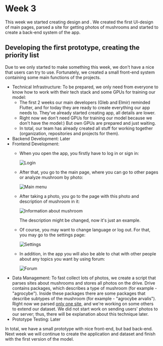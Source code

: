 # Week 3 #

This week we started creating design and . We created the first UI-design of main pages, parsed a site for
getting photos of mushrooms and started to create a back-end system of the app.

## Developing the first prototype, creating the priority list ## 

Due to we only started to make something this week, we don't have a nice that users can try to use. Fortunately, we
created a small front-end system containing some main functions of the projects.

- Technical Infrastructure: To be prepared, we only need from everyone to know how to work with their tech stack and
  some GPUs for training our model:
  - The first 2 weeks our main developers (Gleb and Elmir) reminded Flutter, and for today they are ready to create
    everything our app needs to. They've already started creating app, all details are lower.
  - Right now we don't need GPUs for training our model because we don't have the model:) But own GPUs are prepared and
    just waiting.
  - In total, our team has already created all stuff for working together (organization, repositories and projects for
    them).
- Backend Development: Later
- Frontend Development:
  - When you open the app, you firstly have to log in or sign
    in:

    ![Login](../../../../static/Mushroomity/login_page.png)
  - After that, you go to the main page, where you can go to other pages or analyze mushroom by
    photo:

    ![Main menu](../../../../static/Mushroomity/main_page.png)
  - After taking a photo, you go to the page with this photo and description of mushroom in
    it:

    ![Information about mushroom](../../../../static/Mushroomity/info_page.png)

    The description might be changed, now it's just an example.
  - Of course, you may want to change language or log out. For that, you may go to the settings
    page:

    ![Settings](../../../../static/Mushroomity/settings_page.png)
  - In addition, in the app you will also be able to chat with other people about any topics you want by using
    forum:

    ![Forum](../../../../static/Mushroomity/forum_page.png)
- Data Management: To fast collect lots of photos, we create a script that parses sites about mushrooms and stores all
  photos on the drive. Drive contains packages, which describes a type of mushroom (for example - "agrocybe"). Inside
  these packages there are some packages that describe subtypes of the mushroom (for example - "agrocybe arvalis").
  Right now we parsed [only one site](http://photo.gribnoymir.ru/), and we're working on some others to extend our
  dataset. We did not start work on sending users' photos to our server; thus, there will be explanation about this
  technique later.
- Prototype Testing: Later

In total, we have a small prototype with nice front-end, but bad back-end. Next week we will continue to create the
application and dataset and finish with the first version of the model.
